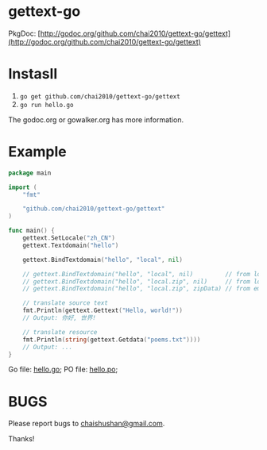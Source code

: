 gettext-go
==========

PkgDoc: [http://godoc.org/github.com/chai2010/gettext-go/gettext](http://godoc.org/github.com/chai2010/gettext-go/gettext)

Instasll
========

1. `go get github.com/chai2010/gettext-go/gettext`
2. `go run hello.go`

The godoc.org or gowalker.org has more information.

Example
=======

```Go
package main

import (
	"fmt"

	"github.com/chai2010/gettext-go/gettext"
)

func main() {
	gettext.SetLocale("zh_CN")
	gettext.Textdomain("hello")

	gettext.BindTextdomain("hello", "local", nil)

	// gettext.BindTextdomain("hello", "local", nil)         // from local dir
	// gettext.BindTextdomain("hello", "local.zip", nil)     // from local zip file
	// gettext.BindTextdomain("hello", "local.zip", zipData) // from embedded zip data

	// translate source text
	fmt.Println(gettext.Gettext("Hello, world!"))
	// Output: 你好, 世界!

	// translate resource
	fmt.Println(string(gettext.Getdata("poems.txt"))))
	// Output: ...
}
```

Go file: [hello.go](https://github.com/chai2010/gettext-go/blob/master/examples/hello.go); PO file: [hello.po](https://github.com/chai2010/gettext-go/blob/master/examples/local/default/LC_MESSAGES/hello.po);

BUGS
====

Please report bugs to <chaishushan@gmail.com>.

Thanks!
